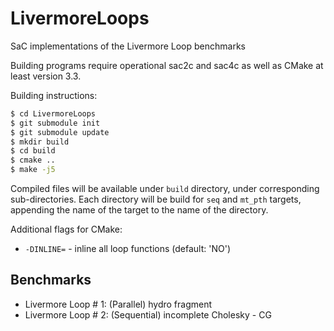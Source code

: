 # LivermoreLoops
SaC implementations of the Livermore Loop benchmarks

Building programs require operational sac2c and sac4c as well as CMake at least version 3.3.

Building instructions:
```bash
$ cd LivermoreLoops
$ git submodule init
$ git submodule update
$ mkdir build
$ cd build
$ cmake ..
$ make -j5
```
Compiled files will be available under `build` directory, under corresponding
sub-directories.  Each directory will be build for `seq` and `mt_pth` targets,
appending the name of the target to the name of the directory.

Additional flags for CMake:
- `-DINLINE=` - inline all loop functions (default: 'NO')

## Benchmarks

- Livermore Loop # 1: (Parallel) hydro fragment
- Livermore Loop # 2: (Sequential) incomplete Cholesky - CG

